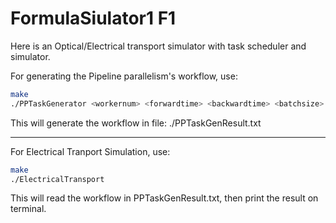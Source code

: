 # FormulaSiulator1 F1
Here is an Optical/Electrical transport simulator with task scheduler and simulator.

For generating the Pipeline parallelism's workflow, use:
```bash
make
./PPTaskGenerator <workernum> <forwardtime> <backwardtime> <batchsize> <simulatetime>
```
This will generate the workflow in file: ./PPTaskGenResult.txt

---
For Electrical Tranport Simulation, use:
```bash
make
./ElectricalTransport
```
This will read the workflow in PPTaskGenResult.txt, then print the result on terminal.